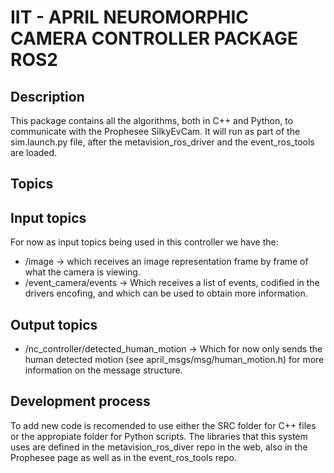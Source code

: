 # IIT - APRIL NEUROMORPHIC CAMERA CONTROLLER PACKAGE ROS2

## Description

This package contains all the algorithms, both in C++ and Python, to communicate with the Prophesee SilkyEvCam. It will run as part of the sim.launch.py file, after the metavision_ros_driver and the event_ros_tools are loaded.

## Topics

## Input topics

For now as input topics being used in this controller we have the:
* /image -> which receives an image representation frame by frame of what the camera is viewing.
* /event_camera/events -> Which receives a list of events, codified in the drivers encofing, and which can be used to obtain more information.


## Output topics

* /nc_controller/detected_human_motion -> Which for now only sends the human detected motion (see april_msgs/msg/human_motion.h) for more information on the message structure.


## Development process

To add new code is recomended to use either the SRC folder for C++ files or the appropiate folder for Python scripts. The libraries that this system uses are defined in the metavision_ros_diver repo in the web, also in the Prophesee page as well as in the event_ros_tools repo.

